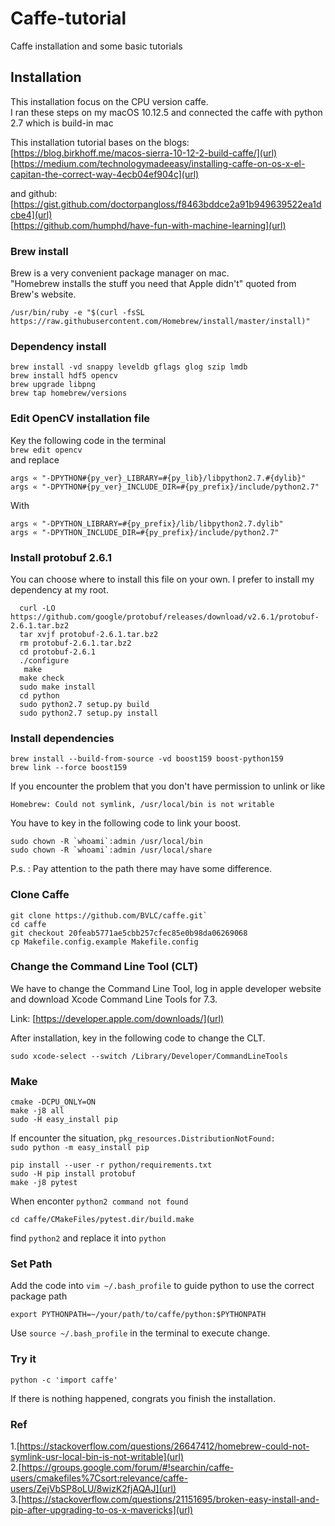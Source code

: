 # Caffe-tutorial
Caffe installation and some basic tutorials 


## Installation 
This installation focus on the CPU version caffe.   
I ran these steps on my macOS 10.12.5 and connected the caffe with python 2.7 which is build-in mac

This installation tutorial bases on the blogs:     
[https://blog.birkhoff.me/macos-sierra-10-12-2-build-caffe/](url)           
[https://medium.com/technologymadeeasy/installing-caffe-on-os-x-el-capitan-the-correct-way-4ecb04ef904c](url)

and github:     
[https://gist.github.com/doctorpangloss/f8463bddce2a91b949639522ea1dcbe4](url)  
[https://github.com/humphd/have-fun-with-machine-learning](url)


### Brew install    
Brew is a very convenient package manager on mac.     
"Homebrew installs the stuff you need that Apple didn't" quoted from Brew's website.

`/usr/bin/ruby -e "$(curl -fsSL https://raw.githubusercontent.com/Homebrew/install/master/install)"`

### Dependency install      
```
brew install -vd snappy leveldb gflags glog szip lmdb
brew install hdf5 opencv
brew upgrade libpng
brew tap homebrew/versions
```

### Edit OpenCV installation file   
Key the following code in the terminal    
`brew edit opencv`    
and replace     
```
args « "-DPYTHON#{py_ver}_LIBRARY=#{py_lib}/libpython2.7.#{dylib}"
args « "-DPYTHON#{py_ver}_INCLUDE_DIR=#{py_prefix}/include/python2.7"
```
With    
```
args « "-DPYTHON_LIBRARY=#{py_prefix}/lib/libpython2.7.dylib"
args « "-DPYTHON_INCLUDE_DIR=#{py_prefix}/include/python2.7"
```

### Install protobuf 2.6.1

You can choose where to install this file on your own. 
I prefer to install my dependency at my root.

```
  curl -LO https://github.com/google/protobuf/releases/download/v2.6.1/protobuf-2.6.1.tar.bz2
  tar xvjf protobuf-2.6.1.tar.bz2  
  rm protobuf-2.6.1.tar.bz2  
  cd protobuf-2.6.1  
  ./configure
   make  
  make check  
  sudo make install  
  cd python  
  sudo python2.7 setup.py build  
  sudo python2.7 setup.py install
```


### Install dependencies

```
brew install --build-from-source -vd boost159 boost-python159
brew link --force boost159
```

If you encounter the problem that you don't have permission to unlink or like 

`Homebrew: Could not symlink, /usr/local/bin is not writable`

You have to key in the following code to link your boost.   

```
sudo chown -R `whoami`:admin /usr/local/bin
sudo chown -R `whoami`:admin /usr/local/share
```   
P.s. : Pay attention to the path there may have some difference.

### Clone Caffe

```
git clone https://github.com/BVLC/caffe.git` 
cd caffe
git checkout 20feab5771ae5cbb257cfec85e0b98da06269068
cp Makefile.config.example Makefile.config
```



### Change the Command Line Tool (CLT) 

We have to change the Command Line Tool, log in apple developer website and download Xcode Command Line Tools for 7.3. 

Link: [https://developer.apple.com/downloads/](url)

After installation, key in the following code to change the CLT.

`
sudo xcode-select --switch /Library/Developer/CommandLineTools
`

### Make    
```
cmake -DCPU_ONLY=ON
make -j8 all
sudo -H easy_install pip
```


If encounter the situation, `pkg_resources.DistributionNotFound:`     
`
sudo python -m easy_install pip
`


```
pip install --user -r python/requirements.txt
sudo -H pip install protobuf
make -j8 pytest
```


When enconter `python2 command not found`

`cd caffe/CMakeFiles/pytest.dir/build.make`

find `python2` and replace it into `python`



### Set Path  
Add the code into `vim ~/.bash_profile` to guide python to use the correct package path  

`export PYTHONPATH=~/your/path/to/caffe/python:$PYTHONPATH`

Use `source ~/.bash_profile` in the terminal to execute change.

### Try it

`python -c 'import caffe' `

If there is nothing happened, congrats you finish the installation.

### Ref
1.[https://stackoverflow.com/questions/26647412/homebrew-could-not-symlink-usr-local-bin-is-not-writable](url)    
2.[https://groups.google.com/forum/#!searchin/caffe-users/cmakefiles%7Csort:relevance/caffe-users/ZejVbSP8oLU/8wizK2fjAQAJ](url)    
3.[https://stackoverflow.com/questions/21151695/broken-easy-install-and-pip-after-upgrading-to-os-x-mavericks](url)
